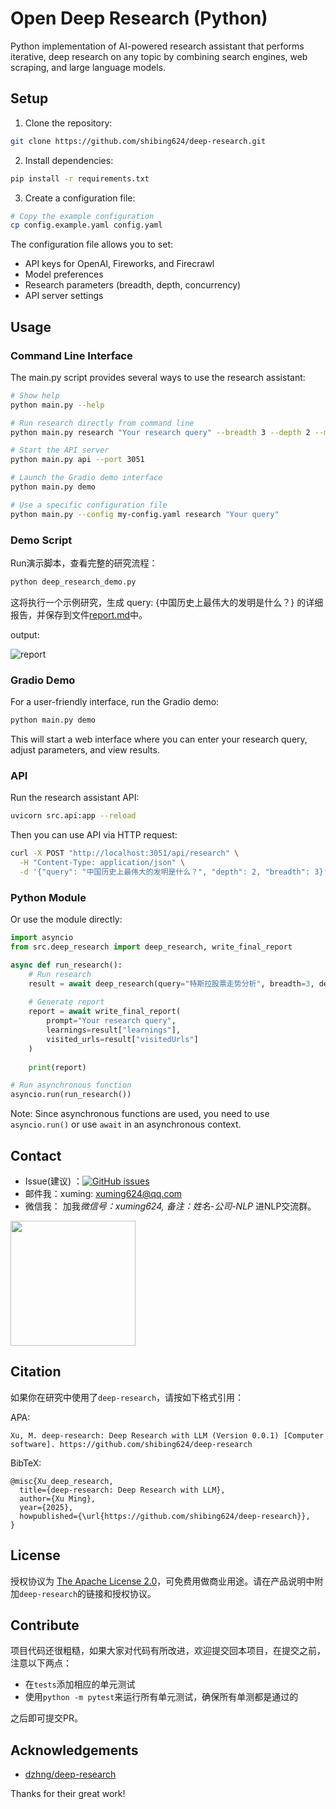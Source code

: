 # Open Deep Research (Python)

Python implementation of AI-powered research assistant that performs iterative, deep research on any topic by combining search engines, web scraping, and large language models.

## Setup

1. Clone the repository: 

```bash
git clone https://github.com/shibing624/deep-research.git
```
2. Install dependencies:

```bash
pip install -r requirements.txt
```

3. Create a configuration file:

```bash
# Copy the example configuration
cp config.example.yaml config.yaml
```

The configuration file allows you to set:
- API keys for OpenAI, Fireworks, and Firecrawl
- Model preferences
- Research parameters (breadth, depth, concurrency)
- API server settings

## Usage

### Command Line Interface

The main.py script provides several ways to use the research assistant:

```bash
# Show help
python main.py --help

# Run research directly from command line
python main.py research "Your research query" --breadth 3 --depth 2 --mode report

# Start the API server
python main.py api --port 3051

# Launch the Gradio demo interface
python main.py demo

# Use a specific configuration file
python main.py --config my-config.yaml research "Your query"
```

### Demo Script

Run演示脚本，查看完整的研究流程：

```bash
python deep_research_demo.py
```

这将执行一个示例研究，生成 query: {中国历史上最伟大的发明是什么？} 的详细报告，并保存到文件[report.md](https://github.com/shibing624/deep-research/blob/main/report.md)中。

output:

![report](https://github.com/shibing624/deep-research/blob/main/docs/report.png)

### Gradio Demo

For a user-friendly interface, run the Gradio demo:

```bash
python main.py demo
```

This will start a web interface where you can enter your research query, adjust parameters, and view results.

### API

Run the research assistant API:

```bash
uvicorn src.api:app --reload
```

Then you can use API via HTTP request:

```bash
curl -X POST "http://localhost:3051/api/research" \
  -H "Content-Type: application/json" \
  -d '{"query": "中国历史上最伟大的发明是什么？", "depth": 2, "breadth": 3}'
```

### Python Module

Or use the module directly:

```python
import asyncio
from src.deep_research import deep_research, write_final_report

async def run_research():
    # Run research
    result = await deep_research(query="特斯拉股票走势分析", breadth=3, depth=2)
    
    # Generate report
    report = await write_final_report(
        prompt="Your research query", 
        learnings=result["learnings"], 
        visited_urls=result["visitedUrls"]
    )
    
    print(report)

# Run asynchronous function
asyncio.run(run_research())
```

Note: Since asynchronous functions are used, you need to use `asyncio.run()` or use `await` in an asynchronous context. 


## Contact

- Issue(建议)
  ：[![GitHub issues](https://img.shields.io/github/issues/shibing624/deep-research.svg)](https://github.com/shibing624/deep-research/issues)
- 邮件我：xuming: xuming624@qq.com
- 微信我： 加我*微信号：xuming624, 备注：姓名-公司-NLP* 进NLP交流群。

<img src="https://github.com/shibing624/deep-research/blob/main/docs/wechat.jpeg" width="200" />

## Citation

如果你在研究中使用了`deep-research`，请按如下格式引用：

APA:

```
Xu, M. deep-research: Deep Research with LLM (Version 0.0.1) [Computer software]. https://github.com/shibing624/deep-research
```

BibTeX:

```
@misc{Xu_deep_research,
  title={deep-research: Deep Research with LLM},
  author={Xu Ming},
  year={2025},
  howpublished={\url{https://github.com/shibing624/deep-research}},
}
```

## License

授权协议为 [The Apache License 2.0](/LICENSE)，可免费用做商业用途。请在产品说明中附加`deep-research`的链接和授权协议。
## Contribute

项目代码还很粗糙，如果大家对代码有所改进，欢迎提交回本项目，在提交之前，注意以下两点：

- 在`tests`添加相应的单元测试
- 使用`python -m pytest`来运行所有单元测试，确保所有单测都是通过的

之后即可提交PR。

## Acknowledgements

- [dzhng/deep-research](https://github.com/dzhng/deep-research)

Thanks for their great work!
